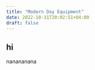 ```yaml
---
title: "Modern Day Equipment"
date: 2022-10-31T20:02:51+04:00
draft: false
---
```


## hi

nanananana

